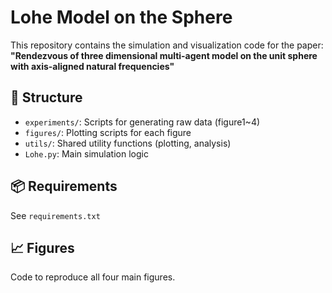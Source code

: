 # Lohe Model on the Sphere

This repository contains the simulation and visualization code for the paper:  
**"Rendezvous of three dimensional multi-agent model on the unit sphere with axis-aligned natural frequencies"**

## 🧩 Structure
- `experiments/`: Scripts for generating raw data (figure1~4)
- `figures/`: Plotting scripts for each figure
- `utils/`: Shared utility functions (plotting, analysis)
- `Lohe.py`: Main simulation logic

## 📦 Requirements
See `requirements.txt`

## 📈 Figures
Code to reproduce all four main figures.